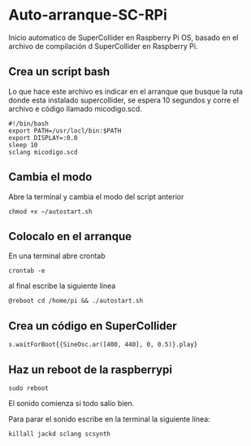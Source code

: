 # Auto-arranque-SC-RPi
Inicio automatico de SuperCollider en Raspberry Pi OS, basado en el archivo de compilación d SuperCollider en Raspberry Pi.

## Crea un script bash
Lo que hace este archivo es indicar en el arranque que busque la ruta donde esta instalado supercollider, se espera 10 segundos y corre el archivo e código llamado micodigo.scd. 
```
#!/bin/bash
export PATH=/usr/locl/bin:$PATH
export DISPLAY=:0.0
sleep 10
sclang micodigo.scd
```
## Cambia el modo
Abre la terminal y cambia el modo del script anterior
```
chmod +x ~/autostart.sh
```
## Colocalo en el arranque
En una terminal abre crontab
```
crontab -e
```
al final escribe la siguiente línea
```
@reboot cd /home/pi && ./autostart.sh
```
## Crea un código en SuperCollider
```
s.waitForBoot{{SineOsc.ar([400, 440], 0, 0.5)}.play}
```
## Haz un reboot de la raspberrypi
```
sudo reboot
```
El sonido comienza si todo salío bien.

Para parar el sonido escribe en la terminal la siguiente línea:
```
killall jackd sclang scsynth
```

